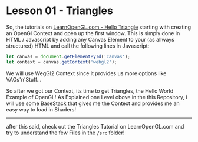 # Lesson 01 - Triangles

So, the tutorials on [LearnOpenGL.com - Hello Triangle](https://learnopengl.com/Getting-started/Hello-Triangle) starting with creating an OpenGl Context and open up the first window.
This is simply done in HTML / Javascript by adding any Canvas Element to your (as allways structured) HTML and call the following
lines in Javascript:
```javascript
let canvas = document.getElementById('canvas');
let context = canvas.getContext('webgl2');
```

We will use WegGl2 Context since it provides us more options like VAOs'n'Stuff...

So after we got our Context, its time to get Triangles, the Hello World Example of OpenGL!
As Explained one Level obove in the this Repository, i will use some BaseStack that gives me the Context
and provides me an easy way to load in Shaders!

---

after this said, check out the Triangles Tutorial on LearnOpenGL.com and try to understand the few Files in
the ``/src`` folder!
